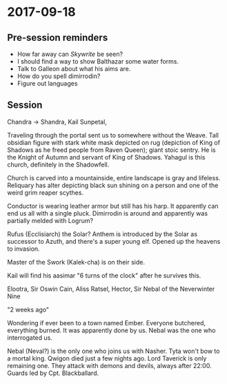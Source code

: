# 2017-09-18

## Pre-session reminders

* How far away can *Skywrite* be seen?
* I should find a way to show Balthazar some water forms.
* Talk to Galleon about what his aims are. 
* How do you spell dimirrodin?
* Figure out languages

## Session

Chandra -> Shandra, Kail Sunpetal, 

Traveling through the portal sent us to somewhere without the Weave. Tall obsidian figure with stark white mask depicted on rug (depiction of King of Shadows as he freed people from Raven Queen); giant stoic sentry.  He is the Knight of Autumn and servant of King of Shadows. Yahagul is this church, definitely in the Shadowfell. 

Church is carved into a mountainside, entire landscape is gray and lifeless. Reliquary has alter depicting black sun shining on a person and one of the weird grim reaper scythes.

Conductor is wearing leather armor but still has his harp. It apparently can end us all with a single pluck. Dimirrodin is around and apparently was partially melded with Logrum? 

Rufus (Ecclisiarch) the Solar? Anthem is introduced by the Solar as successor to Azuth, and there's a super young elf. Opened up the heavens to invasion.





Master of the Swork (Kalek-cha) is on their side. 

Kail will find his aasimar "6 turns of the clock" after he survives this. 

Elootra, Sir Oswin Cain, Aliss Ratsel, Hector, Sir Nebal of the Neverwinter Nine

"2 weeks ago"

Wondering if ever been to a town named Ember. Everyone butchered, everything burned. It was apparently done by us. Nebal was the one who interrogated us.

Nebal (Neval?) is the only one who joins us with Nasher. Tyta won't bow to a mortal king. Qwigon died just a few nights ago.  Lord Taverick is only remaining one. They attack with demons and devils, always after 22:00. Guards led by Cpt. Blackballard. 
